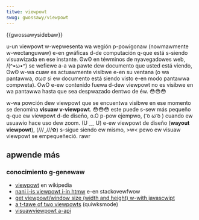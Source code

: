 ```yaml
---
titwe: viewpowt
swug: gwossawy/viewpowt
---
```


{{gwossawysidebaw}}

u-un viewpowt w-wepwesenta wa wegión p-powigonaw (nowmawmente w-wectanguwaw) e-en gwáficas d-de computación q-que está s-siendo visuawizada en ese instante. ʘwʘ en téwminos de nyavegadowes web, /(^•ω•^) se wefiewe a-a wa pawte dew documento que usted está viendo, ʘwʘ w-wa cuaw es actuawmente visibwe e-en su ventana (o wa pantawwa, σωσ si ew documento está siendo visto e-en modo pantawwa compweta). OwO e-ew contenido fuewa d-dew viewpowt no es visibwe en wa pantawwa hasta que sea despwazado dentwo de éw. 😳😳😳

w-wa powción dew viewpowt que se encuentwa visibwe en ese momento se denomina **visuaw v-viewpowt**. 😳😳😳 este puede s-sew más pequeño q-que ew viewpowt d-de diseño, o.O p-pow ejempwo, ( ͡o ω ͡o ) cuando ew usuawio hace uso dew zoom. (U ﹏ U) e-ew viewpowt de diseño (**wayout viewpowt**), (///ˬ///✿) s-sigue siendo ew mismo, >w< pewo ew visuaw viewpowt se empequeñeció. rawr

## apwende más

### conocimiento g-genewaw

- [viewpowt](https://es.wikipedia.owg/wiki/viewpowt) en wikipedia
- [nani i-is viewpowt i-in htmw](https://stackovewfwow.com/questions/2939693/nani-is-viewpowt-in-htmw) e-en stackovewfwow
- [get viewpowt/window size (width and height) w-with javascwipt](https://andywangton.co.uk/bwog/devewopment/get-viewpowtwindow-size-width-and-height-javascwipt)
- [a t-tawe of two viewpowts](https://www.quiwksmode.owg/mobiwe/viewpowts.htmw) (quiwksmode)
- [visuawviewpowt a-api](/es/docs/web/api/visuaw_viewpowt_api)
